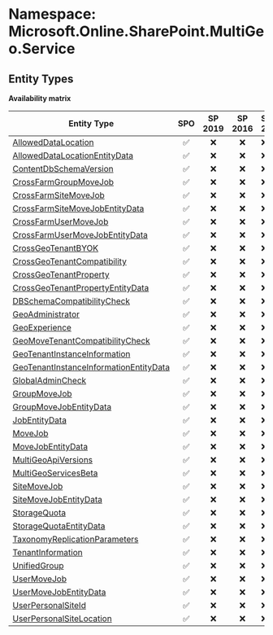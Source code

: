 # Namespace: Microsoft.Online.SharePoint.MultiGeo.Service

## Entity Types

**Availability matrix**

Entity Type | SPO | SP 2019 | SP 2016 | SP 2013
----------|:---:|:-------:|:-------:|:-------
[AllowedDataLocation](./EntityTypes/AllowedDataLocation.md) | ✅ | ❌ | ❌ | ❌
[AllowedDataLocationEntityData](./EntityTypes/AllowedDataLocationEntityData.md) | ✅ | ❌ | ❌ | ❌
[ContentDbSchemaVersion](./EntityTypes/ContentDbSchemaVersion.md) | ✅ | ❌ | ❌ | ❌
[CrossFarmGroupMoveJob](./EntityTypes/CrossFarmGroupMoveJob.md) | ✅ | ❌ | ❌ | ❌
[CrossFarmSiteMoveJob](./EntityTypes/CrossFarmSiteMoveJob.md) | ✅ | ❌ | ❌ | ❌
[CrossFarmSiteMoveJobEntityData](./EntityTypes/CrossFarmSiteMoveJobEntityData.md) | ✅ | ❌ | ❌ | ❌
[CrossFarmUserMoveJob](./EntityTypes/CrossFarmUserMoveJob.md) | ✅ | ❌ | ❌ | ❌
[CrossFarmUserMoveJobEntityData](./EntityTypes/CrossFarmUserMoveJobEntityData.md) | ✅ | ❌ | ❌ | ❌
[CrossGeoTenantBYOK](./EntityTypes/CrossGeoTenantBYOK.md) | ✅ | ❌ | ❌ | ❌
[CrossGeoTenantCompatibility](./EntityTypes/CrossGeoTenantCompatibility.md) | ✅ | ❌ | ❌ | ❌
[CrossGeoTenantProperty](./EntityTypes/CrossGeoTenantProperty.md) | ✅ | ❌ | ❌ | ❌
[CrossGeoTenantPropertyEntityData](./EntityTypes/CrossGeoTenantPropertyEntityData.md) | ✅ | ❌ | ❌ | ❌
[DBSchemaCompatibilityCheck](./EntityTypes/DBSchemaCompatibilityCheck.md) | ✅ | ❌ | ❌ | ❌
[GeoAdministrator](./EntityTypes/GeoAdministrator.md) | ✅ | ❌ | ❌ | ❌
[GeoExperience](./EntityTypes/GeoExperience.md) | ✅ | ❌ | ❌ | ❌
[GeoMoveTenantCompatibilityCheck](./EntityTypes/GeoMoveTenantCompatibilityCheck.md) | ✅ | ❌ | ❌ | ❌
[GeoTenantInstanceInformation](./EntityTypes/GeoTenantInstanceInformation.md) | ✅ | ❌ | ❌ | ❌
[GeoTenantInstanceInformationEntityData](./EntityTypes/GeoTenantInstanceInformationEntityData.md) | ✅ | ❌ | ❌ | ❌
[GlobalAdminCheck](./EntityTypes/GlobalAdminCheck.md) | ✅ | ❌ | ❌ | ❌
[GroupMoveJob](./EntityTypes/GroupMoveJob.md) | ✅ | ❌ | ❌ | ❌
[GroupMoveJobEntityData](./EntityTypes/GroupMoveJobEntityData.md) | ✅ | ❌ | ❌ | ❌
[JobEntityData](./EntityTypes/JobEntityData.md) | ✅ | ❌ | ❌ | ❌
[MoveJob](./EntityTypes/MoveJob.md) | ✅ | ❌ | ❌ | ❌
[MoveJobEntityData](./EntityTypes/MoveJobEntityData.md) | ✅ | ❌ | ❌ | ❌
[MultiGeoApiVersions](./EntityTypes/MultiGeoApiVersions.md) | ✅ | ❌ | ❌ | ❌
[MultiGeoServicesBeta](./EntityTypes/MultiGeoServicesBeta.md) | ✅ | ❌ | ❌ | ❌
[SiteMoveJob](./EntityTypes/SiteMoveJob.md) | ✅ | ❌ | ❌ | ❌
[SiteMoveJobEntityData](./EntityTypes/SiteMoveJobEntityData.md) | ✅ | ❌ | ❌ | ❌
[StorageQuota](./EntityTypes/StorageQuota.md) | ✅ | ❌ | ❌ | ❌
[StorageQuotaEntityData](./EntityTypes/StorageQuotaEntityData.md) | ✅ | ❌ | ❌ | ❌
[TaxonomyReplicationParameters](./EntityTypes/TaxonomyReplicationParameters.md) | ✅ | ❌ | ❌ | ❌
[TenantInformation](./EntityTypes/TenantInformation.md) | ✅ | ❌ | ❌ | ❌
[UnifiedGroup](./EntityTypes/UnifiedGroup.md) | ✅ | ❌ | ❌ | ❌
[UserMoveJob](./EntityTypes/UserMoveJob.md) | ✅ | ❌ | ❌ | ❌
[UserMoveJobEntityData](./EntityTypes/UserMoveJobEntityData.md) | ✅ | ❌ | ❌ | ❌
[UserPersonalSiteId](./EntityTypes/UserPersonalSiteId.md) | ✅ | ❌ | ❌ | ❌
[UserPersonalSiteLocation](./EntityTypes/UserPersonalSiteLocation.md) | ✅ | ❌ | ❌ | ❌
